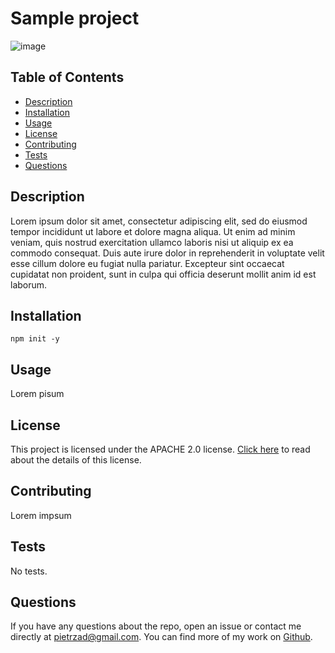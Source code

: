 
  # Sample project

  ![image](https://img.shields.io/crates/l/rustc-serialize/0.3.24)
  
  ## Table of Contents
  - [Description](#description)
  - [Installation](#installation)
  - [Usage](#usage)
  - [License](#license)
  - [Contributing](#contributing)
  - [Tests](#tests)
  - [Questions](#questions)
  
  ## Description
  Lorem ipsum dolor sit amet, consectetur adipiscing elit, sed do eiusmod tempor incididunt ut labore et dolore magna aliqua. Ut enim ad minim veniam, quis nostrud exercitation ullamco laboris nisi ut aliquip ex ea commodo consequat. Duis aute irure dolor in reprehenderit in voluptate velit esse cillum dolore eu fugiat nulla pariatur. Excepteur sint occaecat cupidatat non proident, sunt in culpa qui officia deserunt mollit anim id est laborum.
  
  ## Installation
  ```
  npm init -y
  ```
  
  ## Usage
  Lorem pisum
  
  ## License
  This project is licensed under the APACHE 2.0 license. 
  [Click here](https://www.apache.org/licenses/LICENSE-2.0) to read about the details of this license.
  
  
  ## Contributing
  Lorem impsum
  
  ## Tests
  No tests.
  
  ## Questions
  If you have any questions about the repo, open an issue or contact me directly at pietrzad@gmail.com. You can find more of my work on [Github](https://github.com/dominikacookies).